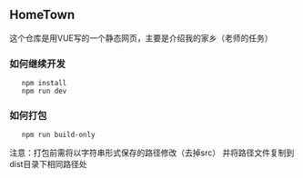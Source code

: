 ## HomeTown
这个仓库是用VUE写的一个静态网页，主要是介绍我的家乡（老师的任务）
### 如何继续开发
```shell
   npm install
   npm run dev
```
### 如何打包
```shell
   npm run build-only
```
注意：打包前需将以字符串形式保存的路径修改（去掉src）
并将路径文件复制到dist目录下相同路径处